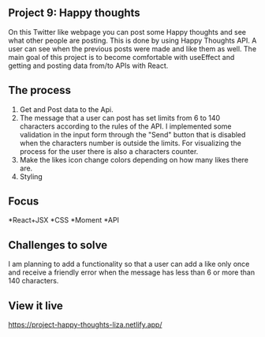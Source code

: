 ## Project 9: Happy thoughts 

On this Twitter like webpage you can post some Happy thoughts and see what other people are posting. This is done by using Happy Thoughts API. 
A user can see when the previous posts were made and like them as well.
The main goal of this project is to become comfortable with useEffect and getting and posting data from/to APIs with React.

## The process

1. Get and Post data to the Api.
2. The message that a user can post has set limits from 6 to 140 characters according to the rules of the API. I implemented some validation in the input form through the "Send" button that is disabled when the characters number is outside the limits. For visualizing the process for the user there is also a characters counter.
3. Make the likes icon change colors depending on how many likes there are.
4. Styling

## Focus

*React+JSX
*CSS
*Moment
*API

## Challenges to solve

I am planning to add a functionality so that a user can add a like only once and receive a friendly error when the message has less than 6 or more than 140 characters.

## View it live

https://project-happy-thoughts-liza.netlify.app/



